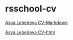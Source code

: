 # rsschool-cv
[Asya Lebedeva CV-Markdown](https://GITHUB-USERNAME.github.io/rsschool-cv/cv)



[Asya Lebedeva CV-html](https://GITHUB-USERNAME.github.io/rsschool-cv/)
